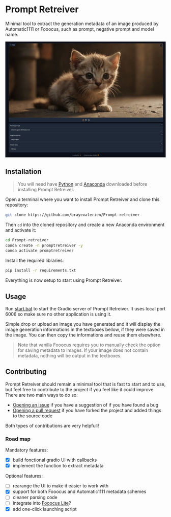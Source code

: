 # Prompt Retreiver
Minimal tool to extract the generation metadata of an image produced by Automatic1111 or Fooocus, such as prompt, negative prompt and model name.

![Screenshot of the Web UI](screenshot.png)

## Installation
> You will need have [Python](https://www.python.org/downloads/) and [Anaconda](https://www.anaconda.com/download) downloaded before installing Prompt Retreiver.

Open a terminal where you want to install Prompt Retreiver and clone this repository:
```bash
git clone https://github.com/brayevalerien/Prompt-retreiver
``` 

Then `cd` into the cloned repository and create a new Anaconda environment and activate it:
```bash
cd Prompt-retreiver
conda create -n promptretreiver -y
conda activate promptretreiver
```

Install the required libraries:
```bash
pip install -r requirements.txt
```

Everything is now setup to start using Prompt Retreiver.

## Usage
Run [start.bat](start.bat) to start the Gradio server of Prompt Retreiver. It uses local port 6006 so make sure no other application is using it.

Simple drop or upload an image you have generated and it will display the image generation informations in the textboxes bellow, if they were saved in the image. You can then copy the informations and reuse them elsewhere.

> Note that vanilla Fooocus requires you to manually check the option for saving metadata to images. If your image does not contain metadata, nothing will be output in the textboxes.

## Contributing
Prompt Retreiver should remain a minimal tool that is fast to start and to use, but feel free to contribute to the project if you feel like it could improve. There are two main ways to do so:
- [Opening an issue](https://github.com/brayevalerien/Prompt-retreiver/issues) if you have a suggestion of if you have found a bug
- [Opening a pull request](https://github.com/brayevalerien/Prompt-retreiver/pulls) if you have forked the project and added things to the source code

Both types of contributions are very helpfull!

### Road map
Mandatory features:
- [x] build fonctional gradio UI with callbacks
- [x] implement the function to extract metadata

Optional features:
- [ ] rearange the UI to make it easier to work with
- [x] support for both Fooocus and Automatic1111 metadata schemes
- [ ] cleaner parsing code
- [ ] integrate into [Fooocus Lite](https://github.com/brayevalerien/Fooocus-Lite)?
- [x] add one-click launching script